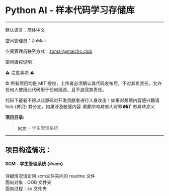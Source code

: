 # Python AI - 样本代码学习存储库
---
默认语言：简体中文

空间管理员：ZoMaii

空间管理员联系方式：zomaii@maichc.club

空间版权说明：

:warning: 注意事项 :warning:

:copyright: 所有项目均是 MIT 授权，上传者必须确认其代码发布后，不对其负责任。允许任何人使用此代码用于任何用途，且不追究其责任。

代码下载者不得以此源码对开发贡献者进行人身攻击！如果对某项内容感兴趣请 fork (拷贝) 其分支，如果涉及敏感内容 *需要你向其他人说明 **MIT** 的具体含义*


**项目目录:**
> [scm](#scm) = 学生管理系统

---

**项目构造情况：**
---

#### SCM - 学生管理系统 {#scm}

详细情况请访问 scm文件夹内的 readme 文件<br/>
面向对象：OOB 文件夹<br/>
面向过程：so  文件夹<br/>



